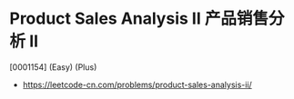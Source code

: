 # Product Sales Analysis II 产品销售分析 II

[0001154] (Easy) (Plus)

- https://leetcode-cn.com/problems/product-sales-analysis-ii/
